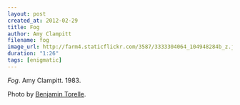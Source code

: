 ```yaml
---
layout: post
created_at: 2012-02-29
title: Fog
author: Amy Clampitt
filename: fog
image_url: http://farm4.staticflickr.com/3587/3333304064_104948284b_z.jpg?zz=1
duration: "1:26"
tags: [enigmatic]
---
```


_Fog_.  Amy Clampitt.  1983.

Photo by [Benjamin Torelle](http://www.flickr.com/photos/sijundai/3333304064/).

